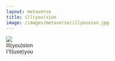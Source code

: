 ```yaml
---
layout: metaverse
title: ill(you)sion
image: /images/metaverse/illyousion.jpg
---
```


<div class="image">
    <img src="/metaverse/images/illyousion.jpg"/>
</div>

<div class="text">
    Ill(you)sion <br>
    I'll(use)you
</div>

